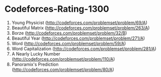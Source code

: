 # Codeforces-Rating-1300

1. Young Physicist (http://codeforces.com/problemset/problem/69/A)
2. Beautiful Matrix (http://codeforces.com/problemset/problem/263/A)
4. Borze (http://codeforces.com/problemset/problem/32/B)
5. Beautiful Year (http://codeforces.com/problemset/problem/271/A)
7. Word (http://codeforces.com/problemset/problem/59/A)
8. Word Capitalization (http://codeforces.com/problemset/problem/281/A)
9. A Nearly Lucky Number (http://codeforces.com/problemset/problem/110/A)
11. Panoramix's Prediction (http://codeforces.com/problemset/problem/80/A)